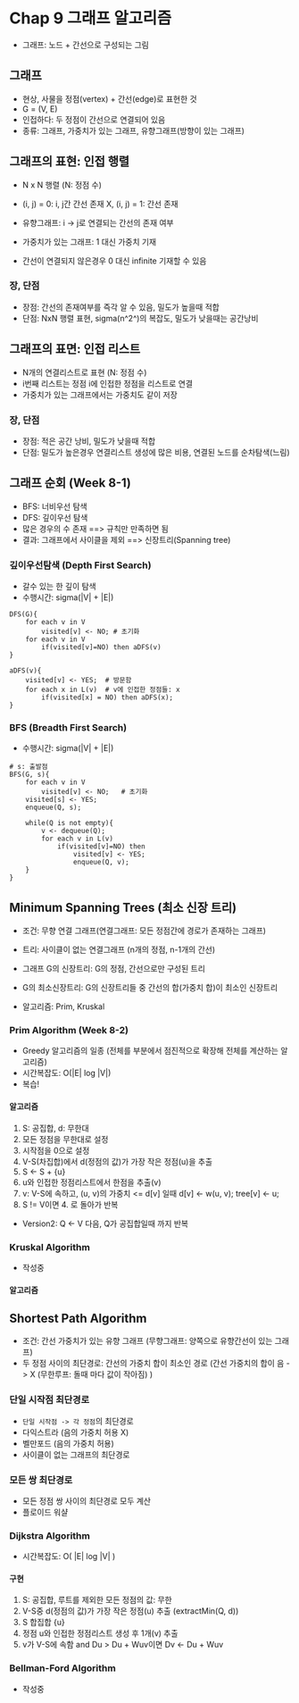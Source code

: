 # Chap 9 그래프 알고리즘
* 그래프: 노드 + 간선으로 구성되는 그림

## 그래프
* 현상, 사물을 정점(vertex) + 간선(edge)로 표현한 것
* G = (V, E)
* 인접하다: 두 정점이 간선으로 연결되어 있음
* 종류: 그래프, 가중치가 있는 그래프, 유향그래프(방향이 있는 그래프)

## 그래프의 표현: 인접 행렬
* N x N 행렬 (N: 정점 수)
* (i, j) = 0: i, j간 간선 존재 X, (i, j) = 1: 간선 존재 
* 유향그래프: i -> j로 연결되는 간선의 존재 여부
* 가중치가 있는 그래프: 1 대신 가중치 기재


* 간선이 연결되지 않은경우 0 대신 infinite 기재할 수 있음

### 장, 단점
* 장점: 간선의 존재여부를 즉각 알 수 있음, 밀도가 높을때 적합
* 단점: NxN 행렬 표현, sigma(n^2^)의 복잡도, 밀도가 낮을때는 공간낭비

## 그래프의 표면: 인접 리스트
* N개의 연결리스트로 표현 (N: 정점 수)
* i번째 리스트는 정점 i에 인접한 정점을 리스트로 연결
* 가중치가 있는 그래프에서는 가중치도 같이 저장

### 장, 단점
* 장점: 적은 공간 낭비, 밀도가 낮을때 적합
* 단점: 밀도가 높은경우 연결리스트 생성에 많은 비용, 연결된 노드를 순차탐색(느림)

## 그래프 순회 (Week 8-1)
* BFS: 너비우선 탐색
* DFS: 깊이우선 탐색
* 많은 경우의 수 존재 ==> 규칙만 만족하면 됨
* 결과: 그래프에서 사이클을 제외 ==> 신장트리(Spanning tree)

### 깊이우선탐색 (Depth First Search)
* 갈수 있는 한 깊이 탐색
* 수행시간: sigma(|V| + |E|)

```
DFS(G){
    for each v in V
    	visited[v] <- NO; # 초기화
    for each v in V
    	if(visited[v]=NO) then aDFS(v)
}

aDFS(v){
    visited[v] <- YES; 	# 방문함
    for each x in L(v)	# v에 인접한 정점들: x
    	if(visited[x] = NO) then aDFS(x);
}
```

### BFS (Breadth First Search)
* 수행시간: sigma(|V| + |E|)
```
# s: 출발점
BFS(G, s){
    for each v in V
    	visited[v] <- NO;	# 초기화
    visited[s] <- YES;
    enqueue(Q, s);
    
    while(Q is not empty){
        v <- dequeue(Q);
        for each v in L(v)
        	if(visited[v]=NO) then
        		visited[v] <- YES;
        		enqueue(Q, v);
    }
}
```

## Minimum Spanning Trees (최소 신장 트리)
* 조건: 무향 연결 그래프(연결그래프: 모든 정점간에 경로가 존재하는 그래프)
* 트리: 사이클이 없는 연결그래프 (n개의 정점, n-1개의 간선)
* 그래프 G의 신장트리: G의 정점, 간선으로만 구성된 트리
* G의 최소신장트리: G의 신장트리들 중 간선의 합(가중치 합)이 최소인 신장트리


* 알고리즘: Prim, Kruskal

### Prim Algorithm (Week 8-2)
* Greedy 알고리즘의 일종 (전체를 부분에서 점진적으로 확장해 전체를 계산하는 알고리즘)
* 시간복잡도: O(|E| log |V|)
* 복습!

#### 알고리즘
1. S: 공집합, d: 무한대
2. 모든 정점을 무한대로 설정
3. 시작점을 0으로 설정
4. V-S(차집합)에서 d(정점의 값)가 가장 작은 정점(u)을 추출
5. S <- S + {u}
6. u와 인접한 정점리스트에서 한점을 추출(v)
7. v: V-S에 속하고, (u, v)의 가중치 <= d[v] 일때 d[v] <- w(u, v); tree[v] <- u;
8. S != V이면 4. 로 돌아가 반복


* Version2: Q <- V 다음, Q가 공집합일때 까지 반복

### Kruskal Algorithm
* 작성중

#### 알고리즘



## Shortest Path Algorithm
* 조건: 간선 가중치가 있는 유향 그래프 (무향그래프: 양쪽으로 유향간선이 있는 그래프)
* 두 정점 사이의 최단경로: 간선의 가중치 합이 최소인 경로 (간선 가중치의 합이 음 -> X (무한루프: 돌때 마다 값이 작아짐) )


### 단일 시작점 최단경로
* `단일 시작점 -> 각 정점`의 최단경로
* 다익스트라 (음의 가중치 허용 X)
* 벨만포드 (음의 가중치 허용)
* 사이클이 없는 그래프의 최단경로

### 모든 쌍 최단경로
* 모든 정점 쌍 사이의 최단경로 모두 계산
* 플로이드 워샬

### Dijkstra Algorithm
* 시간복잡도: O( |E| log |V| )

#### 구현
1. S: 공집합, 루트를 제외한 모든 정점의 값: 무한
2. V-S중 d(정점의 값)가 가장 작은 정점(u) 추출 (extractMin(Q, d))
3. S 합집합 {u}
4. 정점 u와 인접한 정점리스트 생성 후 1개(v) 추출
5. v가 V-S에 속함 and Du > Du + Wuv이면 Dv <- Du + Wuv

### Bellman-Ford Algorithm
* 작성중